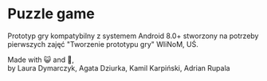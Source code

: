 # Puzzle game

Prototyp gry kompatybilny z systemem Android 8.0+ stworzony na potrzeby pierwszych zajęć "Tworzenie prototypu gry" WIiNoM, UŚ.

Made with 😺 and 💝,  
by Laura Dymarczyk, Agata Dziurka, Kamil Karpiński, Adrian Rupala